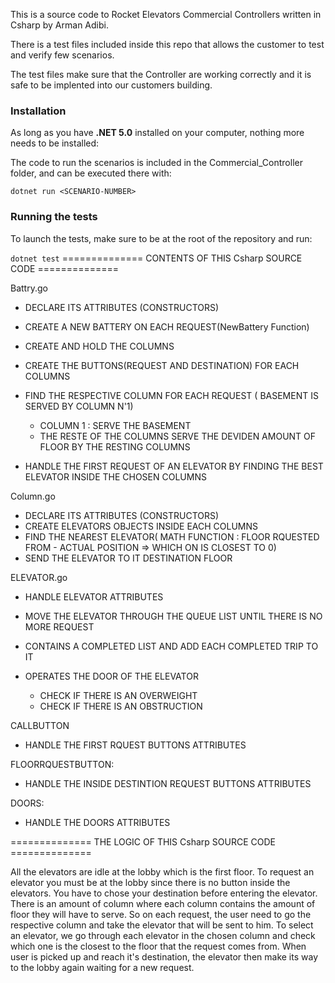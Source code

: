 
This is a source code to Rocket Elevators Commercial Controllers written in Csharp by Arman Adibi.

There is a test files included inside this repo that allows the customer to test and verify few scenarios.

The test files make sure that the Controller are working correctly and it is safe to be implented into our customers building.


### Installation

As long as you have **.NET 5.0** installed on your computer, nothing more needs to be installed:

The code to run the scenarios is included in the Commercial_Controller folder, and can be executed there with:

`dotnet run <SCENARIO-NUMBER>`

### Running the tests

To launch the tests, make sure to be at the root of the repository and run:

`dotnet test`
============== CONTENTS OF THIS Csharp SOURCE CODE ==============

 Battry.go

 * DECLARE ITS ATTRIBUTES (CONSTRUCTORS)
 * CREATE A NEW BATTERY ON EACH REQUEST(NewBattery Function)
 * CREATE AND HOLD THE COLUMNS
 * CREATE THE BUTTONS(REQUEST AND DESTINATION) FOR EACH COLUMNS
 * FIND THE RESPECTIVE COLUMN FOR EACH REQUEST ( BASEMENT IS SERVED BY COLUMN N'1)

    * COLUMN 1 : SERVE THE BASEMENT
    * THE RESTE OF THE COLUMNS SERVE THE DEVIDEN AMOUNT OF FLOOR BY THE RESTING COLUMNS

 * HANDLE THE FIRST REQUEST OF AN ELEVATOR BY FINDING THE BEST ELEVATOR INSIDE THE CHOSEN COLUMNS

 Column.go

 * DECLARE ITS ATTRIBUTES (CONSTRUCTORS)
 * CREATE ELEVATORS OBJECTS INSIDE EACH COLUMNS
 * FIND THE NEAREST ELEVATOR( MATH FUNCTION : FLOOR RQUESTED FROM - ACTUAL POSITION => WHICH ON IS CLOSEST TO 0)
 * SEND THE ELEVATOR TO IT DESTINATION FLOOR

ELEVATOR.go

 * HANDLE ELEVATOR ATTRIBUTES
 * MOVE THE ELEVATOR THROUGH THE QUEUE LIST UNTIL THERE IS NO MORE REQUEST
 * CONTAINS A COMPLETED LIST AND ADD EACH COMPLETED TRIP TO IT
 * OPERATES THE DOOR OF THE ELEVATOR
    
    * CHECK IF THERE IS AN OVERWEIGHT
    * CHECK IF THERE IS AN OBSTRUCTION

CALLBUTTON

 * HANDLE THE FIRST RQUEST BUTTONS ATTRIBUTES

FLOORRQUESTBUTTON:

 * HANDLE THE INSIDE  DESTINTION REQUEST BUTTONS ATTRIBUTES


DOORS:

 * HANDLE THE DOORS ATTRIBUTES


============== THE LOGIC OF THIS Csharp SOURCE CODE ==============

All the elevators are idle at the lobby which is the first floor. To request an elevator you must be at the lobby since there is no button inside the elevators. You have to chose your destination before entering the elevator. There is an amount of column where each column contains the amount of floor they will have to serve. So on each request, the user need to go the respective column and take the elevator that will be sent to him. To select an elevator, we go through each elevator in the chosen column and check which one is the closest to the floor that the request comes from. When user is picked up and reach it's destination, the elevator then make its way to the lobby again waiting for a new request.